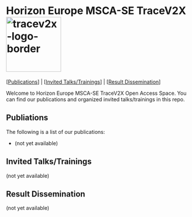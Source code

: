 # Horizon Europe MSCA-SE TraceV2X <img width="150" alt="tracev2x-logo-border" src="https://github.com/user-attachments/assets/5c7ee3c4-691f-4d63-bb13-6982c65fa2f2">

[[Publications](#publications)] | [[Invited Talks/Trainings](#invited-talkstrainings)] | [[Result Dissemination](#result-dissemination)]

Welcome to Horizon Europe MSCA-SE TraceV2X Open Access Space. You can find our publications and organized invited talks/trainings in this repo.

## Publiations

The following is a list of our publications:

- (not yet available)

  
## Invited Talks/Trainings

(not yet available)

## Result Dissemination

(not yet available)

